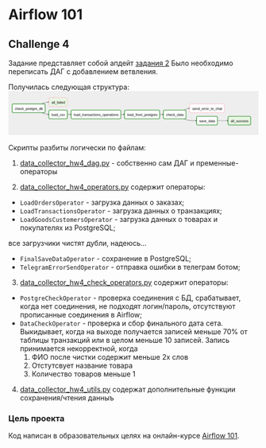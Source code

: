 # Airflow 101

## Challenge 4

Задание представляет собой апдейт [задания 2](https://github.com/dimk00z/airflow_2)
Было необходимо переписать ДАГ с добавлением ветвления.

Получилась следующая структура:
![alt text](Dag_structure.png)

Скрипты разбиты логически по файлам:

1. [data_collector_hw4_dag.py](https://github.com/dimk00z/airflow_4/blob/master/data_collector_hw4_dag.py) - собственно сам ДАГ и пременные-операторы

2. [data_collector_hw4_operators.py](https://github.com/dimk00z/airflow_4/blob/master/data_collector_hw4_operators.py) содержит операторы:

- `LoadOrdersOperator` - загрузка данных о заказах;
- `LoadTransactionsOperator` - загрузка данных о транзакциях;
- `LoadGoodsCustomersOperator` - загрузка данных о товарах и покупателях из PostgreSQL;

все загрузчики чистят дубли, надеюсь...

- `FinalSaveDataOperator` - сохранение в PostgreSQL;
- `TelegramErrorSendOperator` - отправка ошибки в телеграм ботом;

3. [data_collector_hw4_check_operators.py](https://github.com/dimk00z/airflow_4/blob/master/data_collector_hw4_check_operators.py) содержит операторы:

- `PostgreCheckOperator` - проверка соединения с БД, срабатывает, когда нет соединения, не подходят логин/пароль, отсутствуют прописанные соединения в Airflow;
- `DataCheckOperator` - проверка и сбор финального дата сета.
  Выкидывает, когда на выходе получается записей меньше 70% от таблицы транзакций или в целом меньше 10 записей.
  Запись принимается некорректной, когда
  1. ФИО после чистки содержит меньше 2х слов
  2. Отстутсвует название товара
  3. Количество товаров меньше 1

4. [data_collector_hw4_utils.py](https://github.com/dimk00z/airflow_4/blob/master/data_collector_hw4_utils.py) содержат дополнительные функции сохранения/чтения данныъ

### Цель проекта

Код написан в образовательных целях на онлайн-курсе [Airflow 101](https://airflow101.python-jitsu.club/).
